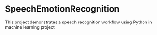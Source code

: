 # SpeechEmotionRecognition
This project demonstrates a speech recognition workflow using Python in machine learning project
